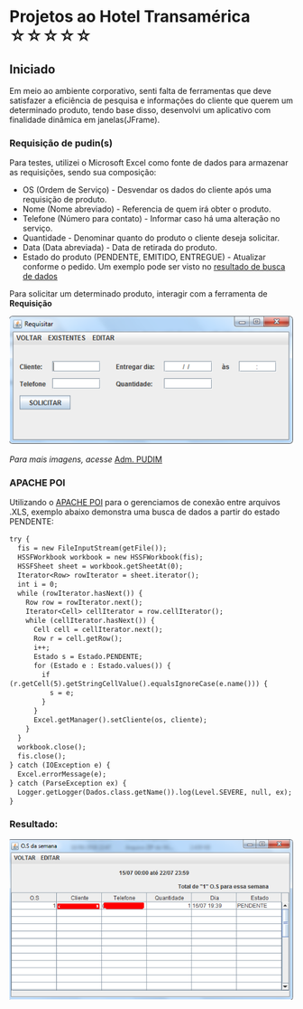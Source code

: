 # Projetos ao Hotel Transamérica ☆☆☆☆☆

## Iniciado

Em meio ao ambiente corporativo, senti falta de ferramentas que deve satisfazer a eficiência de pesquisa e informações do cliente que querem um determinado produto, tendo base disso, desenvolvi um aplicativo com finalidade dinâmica em janelas(JFrame).

### Requisição de pudin(s)

Para testes, utilizei o Microsoft Excel como fonte de dados para armazenar as requisições, sendo sua composição:
 * OS (Ordem de Serviço) - Desvendar os dados do cliente após uma requisição de produto.
 * Nome (Nome abreviado) - Referencia de quem irá obter o produto.
 * Telefone (Número para contato) - Informar caso há uma alteração no serviço.
 * Quantidade - Denominar quanto do produto o cliente deseja solicitar.
 * Data (Data abreviada) - Data de retirada do produto.
 * Estado do produto (PENDENTE, EMITIDO, ENTREGUE) - Atualizar conforme o pedido.
 Um exemplo pode ser visto no [resultado de busca de dados](https://github.com/DevKewi/Transamerica#resultado)

Para solicitar um determinado produto, interagir com a ferramenta de **Requisição**

![alt text](https://raw.githubusercontent.com/DevKewi/Transamerica/master/Adm.%20PUDIM/IMG/Screenshot_2.png)

*Para mais imagens, acesse* [Adm. PUDIM](https://github.com/DevKewi/Transamerica/tree/master/Adm.%20PUDIM/IMG)

### APACHE POI

Utilizando o [APACHE POI](https://github.com/apache/poi) para o gerenciamos de conexão entre arquivos .XLS, exemplo abaixo demonstra uma busca de dados a partir do estado PENDENTE:

```
try {
  fis = new FileInputStream(getFile());
  HSSFWorkbook workbook = new HSSFWorkbook(fis);
  HSSFSheet sheet = workbook.getSheetAt(0);
  Iterator<Row> rowIterator = sheet.iterator();
  int i = 0;
  while (rowIterator.hasNext()) {
    Row row = rowIterator.next();
    Iterator<Cell> cellIterator = row.cellIterator();
    while (cellIterator.hasNext()) {
      Cell cell = cellIterator.next();
      Row r = cell.getRow();
      i++;
      Estado s = Estado.PENDENTE;
      for (Estado e : Estado.values()) {
        if (r.getCell(5).getStringCellValue().equalsIgnoreCase(e.name())) {
          s = e;
        }
      }
      Excel.getManager().setCliente(os, cliente);
    }
  }
  workbook.close();
  fis.close();
} catch (IOException e) {
  Excel.errorMessage(e);
} catch (ParseException ex) {
  Logger.getLogger(Dados.class.getName()).log(Level.SEVERE, null, ex);
}
```
### Resultado:

![alt text](https://raw.githubusercontent.com/DevKewi/Transamerica/master/Adm.%20PUDIM/IMG/Screenshot_3.png)
